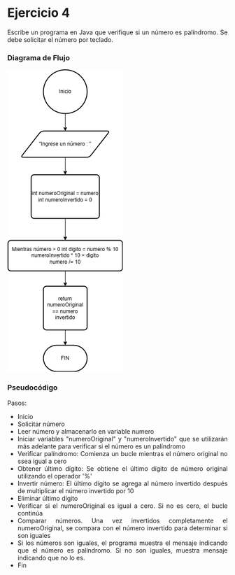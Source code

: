 <div align="justify">

# Ejercicio 4 <a name="ejercicio4"></a>

Escribe un programa en Java que verifique si un número es palíndromo. Se debe solicitar el número por teclado.

### Diagrama de Flujo

<img src="diagramadeflujo4.png" 
/>

### Pseudocódigo

Pasos:
- Inicio
- Solicitar número
- Leer número y almacenarlo en variable numero
- Iniciar variables "numeroOriginal" y "numeroInvertido" que se utilizarán más adelante para verificar si el número es un palíndromo
- Verificar palíndromo: Comienza un bucle mientras el número original no ssea igual a cero
- Obtener último dígito: Se obtiene el último dígito de número original utilizando el operador '%' 
- Invertir número: El último dígito se agrega al número invertido después de multiplicar el número invertido por 10
- Eliminar último dígito
- Verificar si el numeroOriginal es igual a cero. Si no es cero, el bucle continúa
- Comparar números. Una vez invertidos completamente el numeroOriginal, se compara con el número invertido para determinar si son iguales
- Si los números son iguales, el programa muestra el mensaje indicando que el número es palíndromo. Si no son iguales, muestra mensaje indicando que no lo es.
- Fin

</div>